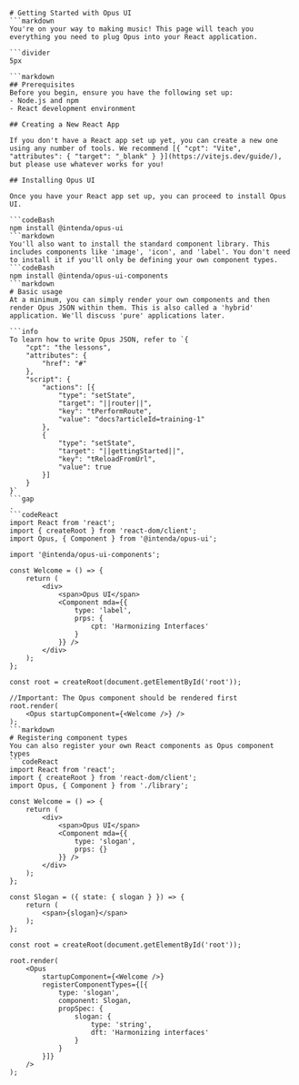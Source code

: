 ```mainHeading
# Getting Started with Opus UI
```markdown
You're on your way to making music! This page will teach you everything you need to plug Opus into your React application.

```divider
5px

```markdown
## Prerequisites
Before you begin, ensure you have the following set up:
- Node.js and npm
- React development environment

## Creating a New React App

If you don't have a React app set up yet, you can create a new one using any number of tools. We recommend [{ "cpt": "Vite", "attributes": { "target": "_blank" } }](https://vitejs.dev/guide/), but please use whatever works for you!

## Installing Opus UI

Once you have your React app set up, you can proceed to install Opus UI.

```codeBash
npm install @intenda/opus-ui
```markdown
You'll also want to install the standard component library. This includes components like 'image', 'icon', and 'label'. You don't need to install it if you'll only be defining your own component types.
```codeBash
npm install @intenda/opus-ui-components
```markdown
# Basic usage
At a minimum, you can simply render your own components and then render Opus JSON within them. This is also called a 'hybrid' application. We'll discuss 'pure' applications later.

```info
To learn how to write Opus JSON, refer to `{
	"cpt": "the lessons",
	"attributes": {
		"href": "#"
	},
	"script": {
		"actions": [{
            "type": "setState",
            "target": "||router||",
            "key": "tPerformRoute",
            "value": "docs?articleId=training-1"
        },
        {
            "type": "setState",
            "target": "||gettingStarted||",
            "key": "tReloadFromUrl",
            "value": true
        }]
	}
}`
```gap
.
```codeReact
import React from 'react';
import { createRoot } from 'react-dom/client';
import Opus, { Component } from '@intenda/opus-ui';

import '@intenda/opus-ui-components';

const Welcome = () => {
	return (
		<div>
			<span>Opus UI</span>
			<Component mda={{
				type: 'label',
				prps: {
					cpt: 'Harmonizing Interfaces'
				}
			}} />
		</div>
	);
};

const root = createRoot(document.getElementById('root'));

//Important: The Opus component should be rendered first
root.render(
	<Opus startupComponent={<Welcome />} />
);
```markdown
# Registering component types
You can also register your own React components as Opus component types
```codeReact
import React from 'react';
import { createRoot } from 'react-dom/client';
import Opus, { Component } from './library';

const Welcome = () => {
	return (
		<div>
			<span>Opus UI</span>
			<Component mda={{
				type: 'slogan',
				prps: {}
			}} />
		</div>
	);
};

const Slogan = ({ state: { slogan } }) => {
	return (
		<span>{slogan}</span>
	);
};

const root = createRoot(document.getElementById('root'));

root.render(
	<Opus
		startupComponent={<Welcome />}
		registerComponentTypes={[{
			type: 'slogan',
			component: Slogan,
			propSpec: {
				slogan: {
					type: 'string',
					dft: 'Harmonizing interfaces'
				}
			}
		}]}
	/>
);